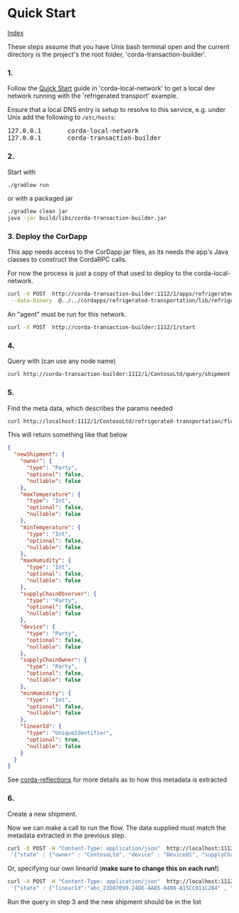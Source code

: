 # Quick Start 
[Index](Index.md)

These steps assume that you have Unix bash terminal open and the current directory is the 
project's the root folder, 'corda-transaction-builder'.

### 1.

Follow the [Quick Start](../corda-local-network/docs/QuickStart.md) guide 
in 'corda-local-network' to get a local dev network running with the 
'refrigerated transport' example.

Ensure that a local DNS entry is setup to resolve to this service, e.g. under Unix
add the following to <code>/etc/hosts</code>:

<pre>
127.0.0.1       corda-local-network
127.0.0.1       corda-transaction-builder
</pre>

### 2.

Start with

```bash
./gradlew run
```

or with a packaged jar 

```bash
./gradlew clean jar
java -jar build/libs/corda-transaction-builder.jar
```

### 3. Deploy the CorDapp

This app needs access to the CorDapp jar files, as its needs the app's Java classes to construct 
the CordaRPC calls.

For now the process is just a copy of that used to deploy to the corda-local-network.
 
 
```bash
curl -X POST  http://corda-transaction-builder:1112/1/apps/refrigerated-transportation/deploy \
 --data-binary  @../../cordapps/refrigerated-transportation/lib/refrigerated-transportation.jar 
```

An "agent" must be run for this network. 

```bash
curl -X POST  http://corda-transaction-builder:1112/1/start
```

### 4. 

Query with (can use any node name)

```bash
curl http://corda-transaction-builder:1112/1/ContosoLtd/query/shipment
```

### 5.

Find the meta data, which describes the params needed

```bash
curl http://localhost:1112/1/ContosoLtd/refrigerated-transportation/flows/CreateFlow/metadata
```

This will return something like that below

```json
{
  "newShipment": {
    "owner": {
      "type": "Party",
      "optional": false,
      "nullable": false
    },
    "maxTemperature": {
      "type": "Int",
      "optional": false,
      "nullable": false
    },
    "minTemperature": {
      "type": "Int",
      "optional": false,
      "nullable": false
    },
    "maxHumidity": {
      "type": "Int",
      "optional": false,
      "nullable": false
    },
    "supplyChainObserver": {
      "type": "Party",
      "optional": false,
      "nullable": false
    },
    "device": {
      "type": "Party",
      "optional": false,
      "nullable": false
    },
    "supplyChainOwner": {
      "type": "Party",
      "optional": false,
      "nullable": false
    },
    "minHumidity": {
      "type": "Int",
      "optional": false,
      "nullable": false
    },
    "linearId": {
      "type": "UniqueIdentifier",
      "optional": true,
      "nullable": false
    }
  }
}
```

See [corda-reflections](../../corda-reflections/docs/Index.md) for more details as to 
how this metadata is extracted

### 6.

Create a new shipment. 

Now we can make a call to run the flow. The data supplied must match the metadata extracted 
in the previous step.

                                                                                                                 
```bash
curl -X POST -H "Content-Type: application/json"  http://localhost:1112/1/ContosoLtd/refrigeration/flows/CreateFlow/run --data \
 '{"state" : {"owner" : "ContosoLtd", "device" : "Device01", "supplyChainOwner" : "WorldWideImporters","supplyChainObserver" : "WoodgroveBank", "minHumidity" : 20, "maxHumidity" : 50, "minTemperature" : -10,"maxTemperature" : 0 }}'
``` 

Or, specifying our own linearId (**make sure to change this on each run!**)

```bash
curl -X POST -H "Content-Type: application/json"  http://localhost:1112/1/ContosoLtd/refrigeration/flows/NewShipmentFlow/run --data \
 '{"state" : {"linearId":"abc_22D87099-24DE-4A85-8498-A15CC811C2B4" , "owner" : "ContosoLtd", "device" : "Device01", "supplyChainOwner" : "WorldWideImporters","supplyChainObserver" : "WoodgroveBank", "minHumidity" : 11, "maxHumidity" : 12, "minTemperature" : -10,"maxTemperature" : 0 }}'
``` 
 
 Run the query in step 3 and the new shipment should be in the list 
